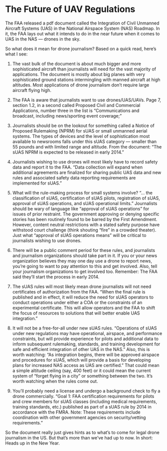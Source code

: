 The Future of UAV Regulations
===

The FAA released a pdf document called the Integration of Civil Unmanned Aircraft Systems (UAS) in the National Airspace System (NAS) Roadmap. In it, the FAA lays out what it intends to do in the near future when it comes to UAS in the NAS — drones in the sky.

So what does it mean for drone journalism?
Based on a quick read, here’s what I see:

1. The vast bulk of the document is about much bigger and more sophisticated aircraft than journalists will need for the vast majority of applications. The document is mostly about big planes with very sophisticated ground stations intermingling with manned aircraft at high altitudes. Most applications of drone journalism don’t require large aircraft flying high. 

2. The FAA is aware that journalists want to use drones/UAS/UAVs. Page 7, section 1.2, in a second called Proposed Civil and Commercial Applications, number three in the list is “Communications and broadcast, including news/sporting event coverage;”

3. Journalists should be on the lookout for something called a Notice of Proposed Rulemaking (NPRM) for sUAS or small unmanned aerial systems. The types of devices and the level of sophistication most available to newsrooms falls under this sUAS category — smaller than 55 pounds and with limited range and altitude. From the document: “The sUAS NPRM is expected to be released in early 2014.”

4. Journalists wishing to use drones will most likely have to record safety data and report it to the FAA. “Data collection will expand when additional agreements are finalized for sharing public UAS data and new rules and associated safety data reporting requirements are implemented for sUAS.”

5. What will the rule-making process for small systems involve? “… the classification of sUAS, certification of sUAS pilots, registration of sUAS, approval of sUAS operations, and sUAS operational limits.” Journalists should be wary of language like “approval of sUAS operations” for issues of prior restraint. The government approving or denying specific stories has been routinely found to be barred by the First Amendment. However, content neutral restrictions with a stated safety purpose have withstood court challenge (think shouting “fire” in a crowded theater). Just what “approval of sUAS operations means” will be critical to journalists wishing to use drones.

6. There will be a public comment period for these rules, and journalists and journalism organizations should take part in it. If you or your news organization believes they may one day use a drone to report news, you’re going to want to pay attention to this and get involved. Also, tell your journalism organizations to get involved too. Remember: The FAA said they’ll start the process in early 2014.

7. The sUAS rules will most likely mean drone journalists will not need certificates of authorization from the FAA. “When the final rule is published and in effect, it will reduce the need for sUAS operators to conduct operations under either a COA or the constraints of an experimental certificate. This will allow operators and the FAA to shift the focus of resources to solutions that will better enable UAS integration.”

8. It will not be a free-for-all under new sUAS rules. “Operations of sUAS under new regulations may have operational, airspace, and performance constraints, but will provide experience for pilots and additional data to inform subsequent rulemaking, standards, and training development for safe and efficient integration of other UAS in the NAS.” Also, this is worth watching: “As integration begins, there will be approved airspace and procedures for sUAS, which will provide a basis for developing plans for increased NAS access as UAS are certified.” That could mean a simple altitude ceiling (say, 400 feet) or it could mean the current system of “forget flying in a city” or something between the two. It’s worth watching when the rules come out.

9. You’ll probably need a license and undergo a background check to fly a drone commercially. “Goal 1: FAA certification requirements for pilots and crew members for sUAS classes (including medical requirements, training standards, etc.) published as part of a sUAS rule by 2014 in accordance with the FMRA. Note: These requirements include coordination with other government agencies on security/vetting requirements.”

So the document really just gives hints as to what’s to come for legal drone journalism in the US. But that’s more than we’ve had up to now. In short: Heads up in the New Year.